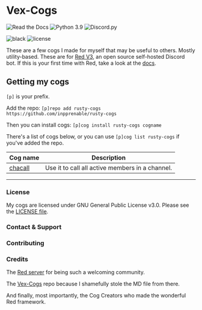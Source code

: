 # Vex-Cogs

![Read the Docs](https://img.shields.io/readthedocs/vex-cogs?style=for-the-badge)
![Python 3.9](https://img.shields.io/badge/python-v3.9-blue?style=for-the-badge)
![Discord.py](https://img.shields.io/badge/discord-py-blue?style=for-the-badge)

![black](https://img.shields.io/badge/style-black-000000?style=for-the-badge&?link=https://github.com/psf/black)
![license](https://img.shields.io/github/license/Vexed01/Vex-Cogs?style=for-the-badge)

These are a few cogs I made for myself that may be useful to others. Mostly utility-based.
These are for [Red V3](https://github.com/Cog-Creators/Red-DiscordBot/), an open source self-hosted Discord bot. If this is your first time with Red,
take a look at the [docs](https://docs.discord.red).


## Getting my cogs

`[p]` is your prefix.

Add the repo: `[p]repo add rusty-cogs https://github.com/inpprenable/rusty-cogs`

Then you can install cogs: `[p]cog install rusty-cogs cogname`

There's a list of cogs below, or you can use `[p]cog list rusty-cogs` if you've added the repo.

| Cog name            | Description                                     |
|---------------------|-------------------------------------------------|
| [chacall](chacall/) | Use it to call all active members in a channel. |

[//]: # (All these cogs have docs! My docs [are here]&#40;https://cogdocs.vexcodes.com/en/latest&#41; or click on the cog name to go directly to that cog's docs page.)

---

### License

My cogs are licensed under GNU General Public License v3.0. Please see the [LICENSE file](LICENSE).

### Contact & Support

### Contributing


### Credits

The [Red server](https://discord.gg/red) for being such a welcoming community.

The [Vex-Cogs](https://github.com/Vexed01/Vex-Cogs) repo because I shamefully stole the MD file from there.

And finally, most importantly, the Cog Creators who made the wonderful Red framework.

